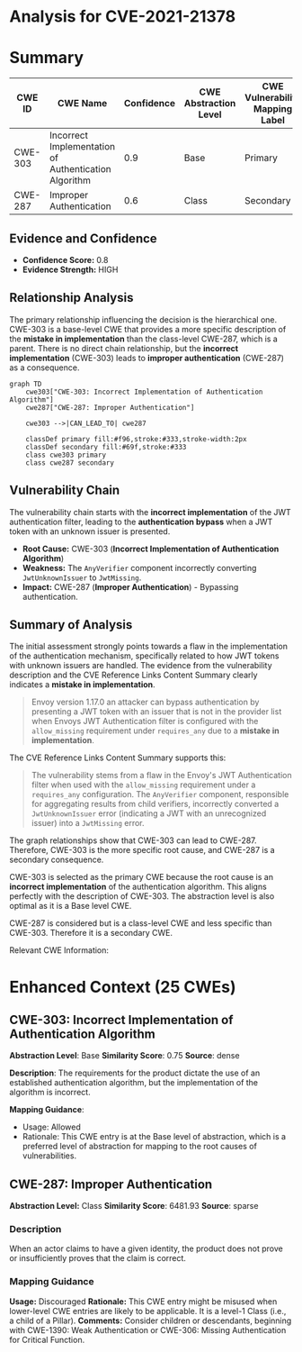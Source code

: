 # Analysis for CVE-2021-21378

# Summary
| CWE ID | CWE Name | Confidence | CWE Abstraction Level | CWE Vulnerability Mapping Label | CWE-Vulnerability Mapping Notes |
|---|---|---|---|---|---|
| CWE-303 | Incorrect Implementation of Authentication Algorithm | 0.9 | Base | Primary | Allowed |
| CWE-287 | Improper Authentication | 0.6 | Class | Secondary | Discouraged |

## Evidence and Confidence

*   **Confidence Score:** 0.8
*   **Evidence Strength:** HIGH

## Relationship Analysis
The primary relationship influencing the decision is the hierarchical one. CWE-303 is a base-level CWE that provides a more specific description of the **mistake in implementation** than the class-level CWE-287, which is a parent. There is no direct chain relationship, but the **incorrect implementation** (CWE-303) leads to **improper authentication** (CWE-287) as a consequence.

```mermaid
graph TD
    cwe303["CWE-303: Incorrect Implementation of Authentication Algorithm"]
    cwe287["CWE-287: Improper Authentication"]
    
    cwe303 -->|CAN_LEAD_TO| cwe287

    classDef primary fill:#f96,stroke:#333,stroke-width:2px
    classDef secondary fill:#69f,stroke:#333
    class cwe303 primary
    class cwe287 secondary
```

## Vulnerability Chain
The vulnerability chain starts with the **incorrect implementation** of the JWT authentication filter, leading to the **authentication bypass** when a JWT token with an unknown issuer is presented.
  - **Root Cause:** CWE-303 (**Incorrect Implementation of Authentication Algorithm**)
  - **Weakness:** The `AnyVerifier` component incorrectly converting `JwtUnknownIssuer` to `JwtMissing`.
  - **Impact:** CWE-287 (**Improper Authentication**) - Bypassing authentication.

## Summary of Analysis
The initial assessment strongly points towards a flaw in the implementation of the authentication mechanism, specifically related to how JWT tokens with unknown issuers are handled. The evidence from the vulnerability description and the CVE Reference Links Content Summary clearly indicates a **mistake in implementation**.

> Envoy version 1.17.0 an attacker can bypass authentication by presenting a JWT token with an issuer that is not in the provider list when Envoys JWT Authentication filter is configured with the `allow_missing` requirement under `requires_any` due to a **mistake in implementation**.

The CVE Reference Links Content Summary supports this:

>The vulnerability stems from a flaw in the Envoy's JWT Authentication filter when used with the `allow_missing` requirement under a `requires_any` configuration. The `AnyVerifier` component, responsible for aggregating results from child verifiers, incorrectly converted a `JwtUnknownIssuer` error (indicating a JWT with an unrecognized issuer) into a `JwtMissing` error.

The graph relationships show that CWE-303 can lead to CWE-287. Therefore, CWE-303 is the more specific root cause, and CWE-287 is a secondary consequence.

CWE-303 is selected as the primary CWE because the root cause is an **incorrect implementation** of the authentication algorithm. This aligns perfectly with the description of CWE-303. The abstraction level is also optimal as it is a Base level CWE.

CWE-287 is considered but is a class-level CWE and less specific than CWE-303. Therefore it is a secondary CWE.

Relevant CWE Information:

# Enhanced Context (25 CWEs)

## CWE-303: Incorrect Implementation of Authentication Algorithm
**Abstraction Level**: Base
**Similarity Score**: 0.75
**Source**: dense

**Description**:
The requirements for the product dictate the use of an established authentication algorithm, but the implementation of the algorithm is incorrect.

**Mapping Guidance**:
- Usage: Allowed
- Rationale: This CWE entry is at the Base level of abstraction, which is a preferred level of abstraction for mapping to the root causes of vulnerabilities.

## CWE-287: Improper Authentication
**Abstraction Level:** Class
**Similarity Score**: 6481.93
**Source**: sparse

### Description
When an actor claims to have a given identity, the product does not prove or insufficiently proves that the claim is correct.

### Mapping Guidance
**Usage:** Discouraged
**Rationale:** This CWE entry might be misused when lower-level CWE entries are likely to be applicable. It is a level-1 Class (i.e., a child of a Pillar).
**Comments:** Consider children or descendants, beginning with CWE-1390: Weak Authentication or CWE-306: Missing Authentication for Critical Function.